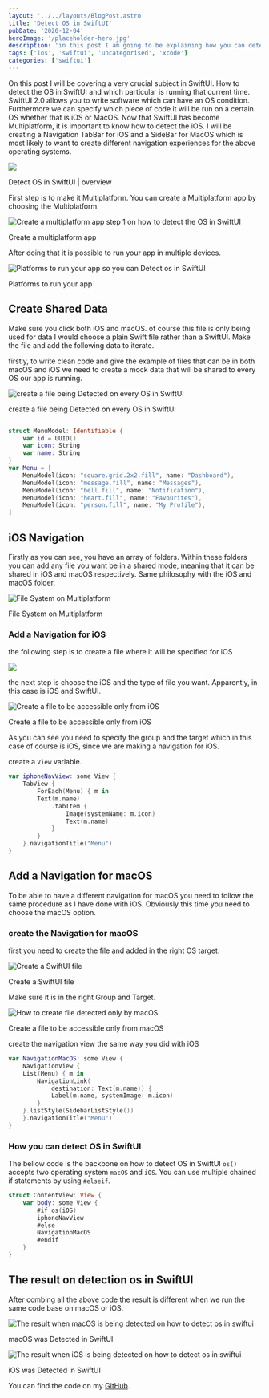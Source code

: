 ```yaml
---
layout: '../../layouts/BlogPost.astro'
title: 'Detect OS in SwiftUI'
pubDate: '2020-12-04'
heroImage: '/placeholder-hero.jpg'
description: 'in this post I am going to be explaining how you can detect OS in SwiftUI. SwiftUI 2.0 allows us to write on base code for every Apple OS.'
tags: ['ios', 'swiftui', 'uncategorised', 'xcode']
categories: ['swiftui']
---
```


On this post I will be covering a very crucial subject in SwiftUI. How to detect the OS in SwiftUI and which particular is running that current time. SwiftUI 2.0 allows you to write software which can have an OS condition. Furthermore we can specify which piece of code it will be run on a certain OS whether that is iOS or MacOS. Now that SwiftUI has become Multiplatform, it is important to know how to detect the iOS. I will be creating a Navigation TabBar for iOS and a SideBar for MacOS which is most likely to want to create different navigation experiences for the above operating systems.

![](/images/Library-Item-Blog-1-–-39-min-2-1024x627.png)

Detect OS in SwiftUI | overview

First step is to make it Multiplatform. You can create a Multiplatform app by choosing the Multiplatform.

![Create a multiplatform app step 1 on how to detect the OS in SwiftUI](/images/Screenshot-2020-12-03-at-20.58.05-1024x733.png)

Create a multiplatform app

After doing that it is possible to run your app in multiple devices.

![Platforms to run your app so you can Detect os in SwiftUI](/images/Screenshot-2020-12-03-at-21.00.10.png)

Platforms to run your app

## Create Shared Data

Make sure you click both iOS and macOS. of course this file is only being used for data I would choose a plain Swift file rather than a SwiftUI. Make the file and add the following data to iterate.

firstly, to write clean code and give the example of files that can be in both macOS and iOS we need to create a mock data that will be shared to every OS our app is running.

![create a file being Detected on every OS in SwiftUI](/images/Screenshot-2020-12-01-at-04.10.41-1024x730.png)

create a file being Detected on every OS in SwiftUI

```swift

struct MenuModel: Identifiable {
    var id = UUID()
    var icon: String
    var name: String
}
var Menu = [
    MenuModel(icon: "square.grid.2x2.fill", name: "Dashboard"),
    MenuModel(icon: "message.fill", name: "Messages"),
    MenuModel(icon: "bell.fill", name: "Notification"),
    MenuModel(icon: "heart.fill", name: "Favourites"),
    MenuModel(icon: "person.fill", name: "My Profile"),
]
```

## iOS Navigation

Firstly as you can see, you have an array of folders. Within these folders you can add any file you want be in a shared mode, meaning that it can be shared in iOS and macOS respectively. Same philosophy with the iOS and macOS folder.

![File System on Multiplatform](/images/Screenshot-2020-12-03-at-21.25.10.png 'to show the filesystem on Multiplatform SwiftUI app')

File System on Multiplatform

### Add a Navigation for iOS

the following step is to create a file where it will be specified for iOS

![](/images/Screenshot-2020-12-03-at-21.18.51-1024x731.png)

the next step is choose the iOS and the type of file you want. Apparently, in this case is iOS and SwiftUI.

![Create a file to be accessible only from iOS](/images/Screenshot-2020-12-03-at-21.19.27-1024x731.png 'How to create file detected only by iOS ')

Create a file to be accessible only from iOS

As you can see you need to specify the group and the target which in this case of course is iOS, since we are making a navigation for iOS.

create a `View` variable.

```swift
var iphoneNavView: some View {
    TabView {
        ForEach(Menu) { m in
        Text(m.name)
            .tabItem {
                Image(systemName: m.icon)
                Text(m.name)
            }
        }
    }.navigationTitle("Menu")
}
```

## Add a Navigation for macOS

To be able to have a different navigation for macOS you need to follow the same procedure as I have done with iOS. Obviously this time you need to choose the macOS option.

### create the Navigation for macOS

first you need to create the file and added in the right OS target.

![Create a SwiftUI file](/images/Screenshot-2020-12-01-at-01.51.15-1024x722.png 'Create a SwiftUI file')

Create a SwiftUI file

Make sure it is in the right Group and Target.

![How to create file detected only by macOS ](/images/Screenshot-2020-12-01-at-01.51.24-1024x728.png 'How to create file detected only by macOS')

Create a file to be accessible only from macOS

create the navigation view the same way you did with iOS

```swift
var NavigationMacOS: some View {
    NavigationView {
    List(Menu) { m in
        NavigationLink(
            destination: Text(m.name)) {
            Label(m.name, systemImage: m.icon)
        }
    }.listStyle(SidebarListStyle())
    }.navigationTitle("Menu")
}
```

### How you can detect OS in SwiftUI

The bellow code is the backbone on how to detect OS in SwiftUI `os()` accepts two operating system `macOS` and `iOS`. You can use multiple chained if statements by using `#elseif`.

```swift
struct ContentView: View {
    var body: some View {
        #if os(iOS)
        iphoneNavView
        #else
        NavigationMacOS
        #endif
    }
}
```

## The result on detection os in SwiftUI

After combing all the above code the result is different when we run the same code base on macOS or iOS.

![The result when macOS is being detected on how to detect os in swiftui](/images/Screenshot-2020-12-04-at-01.01.47-1-918x1024.png 'The result when iOS is being detected. from the OS detection in SwiftUI')

macOS was Detected in SwiftUI

![The result when iOS is being detected on how to detect os in swiftui](/images/Screenshot-2020-12-04-at-01.00.54-152x300.png 'The result when macOS is being detected. from the OS detection in SwiftUI')

iOS was Detected in SwiftUI

You can find the code on my [GitHub](https://github.com/MyNameIsBond/osdetector).
